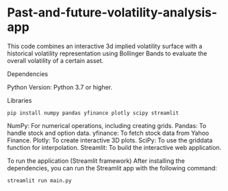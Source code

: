 # Past-and-future-volatility-analysis-app
This code combines an interactive 3d implied volatility surface with a historical volatility representation using Bollinger Bands to evaluate the overall volatility of a certain asset.

Dependencies

Python
Version: Python 3.7 or higher.

Libraries
```
pip install numpy pandas yfinance plotly scipy streamlit
```

NumPy: For numerical operations, including creating grids.
Pandas: To handle stock and option data.
yfinance: To fetch stock data from Yahoo Finance.
Plotly: To create interactive 3D plots.
SciPy: To use the griddata function for interpolation.
Streamlit: To build the interactive web application.

To run the application (Streamlit framework)
After installing the dependencies, you can run the Streamlit app with the following command:
```
streamlit run main.py
```
